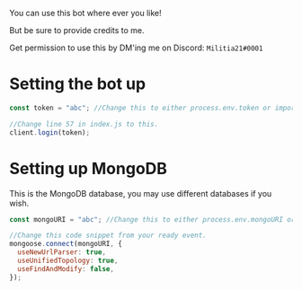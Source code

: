 You can use this bot where ever you like!

But be sure to provide credits to me.

Get permission to use this by DM'ing me on Discord: `Militia21#0001`

<h1>Setting the bot up</h1>

```js
const token = "abc"; //Change this to either process.env.token or import the token from your config.json file.

//Change line 57 in index.js to this.
client.login(token);
```

<h1>Setting up MongoDB</h1>

This is the MongoDB database, you may use different databases if you wish.

```js
const mongoURI = "abc"; //Change this to either process.env.mongoURI or import the URI from your config.json file.

//Change this code snippet from your ready event.
mongoose.connect(mongoURI, {
  useNewUrlParser: true,
  useUnifiedTopology: true,
  useFindAndModify: false,
});
```
